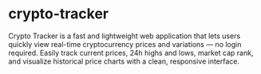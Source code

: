 # crypto-tracker
Crypto Tracker is a fast and lightweight web application that lets users quickly view real-time cryptocurrency prices and variations — no login required. Easily track current prices, 24h highs and lows, market cap rank, and visualize historical price charts with a clean, responsive interface.
